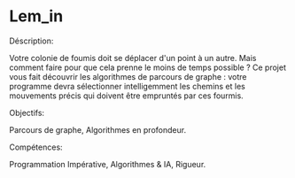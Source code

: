 # Lem_in

Déscription:

Votre colonie de foumis doit se déplacer d'un point à un autre. Mais comment faire pour que cela prenne le moins de temps possible ? Ce projet vous fait découvrir les algorithmes de parcours de graphe : votre programme devra sélectionner intelligemment les chemins et les mouvements précis qui doivent être empruntés par ces fourmis.

Objectifs:

Parcours de graphe, Algorithmes en profondeur.

Compétences:

Programmation Impérative, Algorithmes & IA, Rigueur. 
